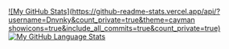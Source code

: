 [![My GitHub Stats](https://github-readme-stats.vercel.app/api/?username=Dnvnky&count_private=true&theme=cayman showicons=true&include_all_commits=true&count_private=true)]()
[![My GitHub Language Stats](https://github-readme-stats.vercel.app/api/top-langs/?username=Dnvnky&langs_count=5&theme=cayman&include_all_commits=true&count_private=true)]()
